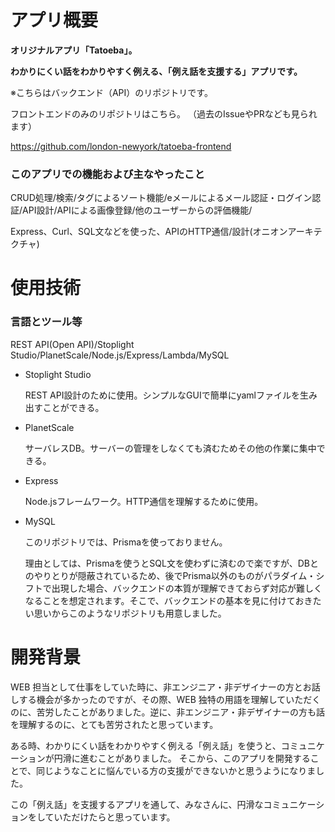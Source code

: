 # アプリ概要


**オリジナルアプリ「Tatoeba」。**

**わかりにくい話をわかりやすく例える、「例え話を支援する」アプリです。**


※こちらはバックエンド（API）のリポジトリです。

フロントエンドのみのリポジトリはこちら。
（過去のIssueやPRなども見られます）

https://github.com/london-newyork/tatoeba-frontend


### このアプリでの機能および主なやったこと

CRUD処理/検索/タグによるソート機能/eメールによるメール認証・ログイン認証/API設計/APIによる画像登録/他のユーザーからの評価機能/

Express、Curl、SQL文などを使った、APIのHTTP通信/設計(オニオンアーキテクチャ)

# 使用技術

### 言語とツール等

REST API(Open API)/Stoplight Studio/PlanetScale/Node.js/Express/Lambda/MySQL

- Stoplight Studio

  REST API設計のために使用。シンプルなGUIで簡単にyamlファイルを生み出すことができる。
  
- PlanetScale

  サーバレスDB。サーバーの管理をしなくても済むためその他の作業に集中できる。
  
- Express

  Node.jsフレームワーク。HTTP通信を理解するために使用。
  
- MySQL

  このリポジトリでは、Prismaを使っておりません。
  
  理由としては、Prismaを使うとSQL文を使わずに済むので楽ですが、DBとのやりとりが隠蔽されているため、後でPrisma以外のものがパラダイム・シフトで出現した場合、バックエンドの本質が理解できておらず対応が難しくなることを想定されます。そこで、バックエンドの基本を見に付けておきたい思いからこのようなリポジトリも用意しました。

# 開発背景

WEB 担当として仕事をしていた時に、非エンジニア・非デザイナーの方とお話しする機会が多かったのですが、その際、WEB 独特の用語を理解していただくのに、苦労したことがありました。逆に、非エンジニア・非デザイナーの方も話を理解するのに、とても苦労されたと思っています。

ある時、わかりにくい話をわかりやすく例える「例え話」を使うと、コミュニケーションが円滑に進むことがありました。
そこから、このアプリを開発することで、同じようなことに悩んでいる方の支援ができないかと思うようになりました。

この「例え話」を支援するアプリを通して、みなさんに、円滑なコミュニケーションをしていただけたらと思っています。
